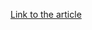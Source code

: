 [Link to the article](https://blog.netlab.360.com/another-lilin-dvr-0-day-being-used-to-spread-mirai-en/)
